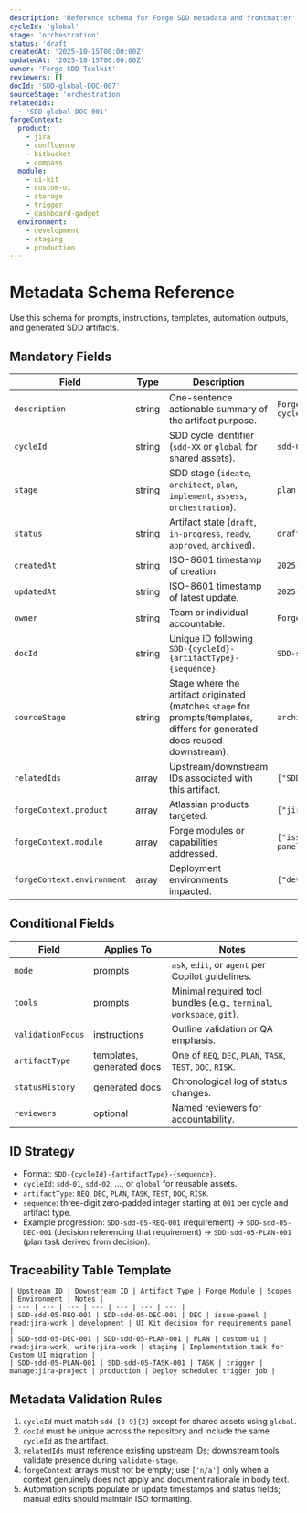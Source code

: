 ```yaml
---
description: 'Reference schema for Forge SDD metadata and frontmatter'
cycleId: 'global'
stage: 'orchestration'
status: 'draft'
createdAt: '2025-10-15T00:00:00Z'
updatedAt: '2025-10-15T00:00:00Z'
owner: 'Forge SDD Toolkit'
reviewers: []
docId: 'SDD-global-DOC-007'
sourceStage: 'orchestration'
relatedIds:
  - 'SDD-global-DOC-001'
forgeContext:
  product:
    - jira
    - confluence
    - bitbucket
    - compass
  module:
    - ui-kit
    - custom-ui
    - storage
    - trigger
    - dashboard-gadget
  environment:
    - development
    - staging
    - production
---
```


# Metadata Schema Reference

Use this schema for prompts, instructions, templates, automation outputs, and generated SDD artifacts.

## Mandatory Fields

| Field | Type | Description | Example |
| --- | --- | --- | --- |
| `description` | string | One-sentence actionable summary of the artifact purpose. | `Forge plan checklist for cycle sdd-03` |
| `cycleId` | string | SDD cycle identifier (`sdd-XX` or `global` for shared assets). | `sdd-01` |
| `stage` | string | SDD stage (`ideate`, `architect`, `plan`, `implement`, `assess`, `orchestration`). | `plan` |
| `status` | string | Artifact state (`draft`, `in-progress`, `ready`, `approved`, `archived`). | `draft` |
| `createdAt` | string | ISO-8601 timestamp of creation. | `2025-10-15T00:00:00Z` |
| `updatedAt` | string | ISO-8601 timestamp of latest update. | `2025-10-15T00:00:00Z` |
| `owner` | string | Team or individual accountable. | `Forge SDD Toolkit` |
| `docId` | string | Unique ID following `SDD-{cycleId}-{artifactType}-{sequence}`. | `SDD-sdd-01-REQ-002` |
| `sourceStage` | string | Stage where the artifact originated (matches `stage` for prompts/templates, differs for generated docs reused downstream). | `architect` |
| `relatedIds` | array | Upstream/downstream IDs associated with this artifact. | `["SDD-sdd-01-REQ-001"]` |
| `forgeContext.product` | array | Atlassian products targeted. | `["jira","confluence"]` |
| `forgeContext.module` | array | Forge modules or capabilities addressed. | `["issue-panel","function","trigger"]` |
| `forgeContext.environment` | array | Deployment environments impacted. | `["development","production"]` |

## Conditional Fields

| Field | Applies To | Notes |
| --- | --- | --- |
| `mode` | prompts | `ask`, `edit`, or `agent` per Copilot guidelines. |
| `tools` | prompts | Minimal required tool bundles (e.g., `terminal`, `workspace`, `git`). |
| `validationFocus` | instructions | Outline validation or QA emphasis. |
| `artifactType` | templates, generated docs | One of `REQ`, `DEC`, `PLAN`, `TASK`, `TEST`, `DOC`, `RISK`. |
| `statusHistory` | generated docs | Chronological log of status changes. |
| `reviewers` | optional | Named reviewers for accountability. |

## ID Strategy

- Format: `SDD-{cycleId}-{artifactType}-{sequence}`.
- `cycleId`: `sdd-01`, `sdd-02`, ..., or `global` for reusable assets.
- `artifactType`: `REQ`, `DEC`, `PLAN`, `TASK`, `TEST`, `DOC`, `RISK`.
- `sequence`: three-digit zero-padded integer starting at `001` per cycle and artifact type.
- Example progression: `SDD-sdd-05-REQ-001` (requirement) → `SDD-sdd-05-DEC-001` (decision referencing that requirement) → `SDD-sdd-05-PLAN-001` (plan task derived from decision).

## Traceability Table Template

```
| Upstream ID | Downstream ID | Artifact Type | Forge Module | Scopes | Environment | Notes |
| --- | --- | --- | --- | --- | --- | --- |
| SDD-sdd-05-REQ-001 | SDD-sdd-05-DEC-001 | DEC | issue-panel | read:jira-work | development | UI Kit decision for requirements panel |
| SDD-sdd-05-DEC-001 | SDD-sdd-05-PLAN-001 | PLAN | custom-ui | read:jira-work, write:jira-work | staging | Implementation task for Custom UI migration |
| SDD-sdd-05-PLAN-001 | SDD-sdd-05-TASK-001 | TASK | trigger | manage:jira-project | production | Deploy scheduled trigger job |
```

## Metadata Validation Rules

1. `cycleId` must match `sdd-[0-9]{2}` except for shared assets using `global`.
2. `docId` must be unique across the repository and include the same `cycleId` as the artifact.
3. `relatedIds` must reference existing upstream IDs; downstream tools validate presence during `validate-stage`.
4. `forgeContext` arrays must not be empty; use `['n/a']` only when a context genuinely does not apply and document rationale in body text.
5. Automation scripts populate or update timestamps and status fields; manual edits should maintain ISO formatting.
